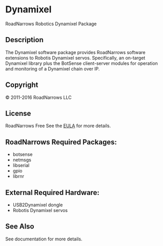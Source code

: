 # Dynamixel
RoadNarrows Robotics Dynamixel Package

## Description
The Dynamixel software package provides RoadNarrows software extensions to
Robotis Dynamixel servos. Specifically, an on-target Dynamixel 
library plus the BotSense client-server
modules for operation and monitoring of a Dynamixel chain over IP.

## Copyright
&#169; 2011-2016 RoadNarrows LLC

## License
RoadNarrows Free
See the [EULA](https://github.com/roadnarrows-robotics/rnr-sdk/Dynamixel/EULA.md) for more details.

## RoadNarrows Required Packages:
* botsense
* netmsgs
* libserial
* gpio
* librnr

## External Required Hardware:
* USB2Dynamixel dongle
* Robotis Dynamixel servos

## See Also
See documentation for more details.
